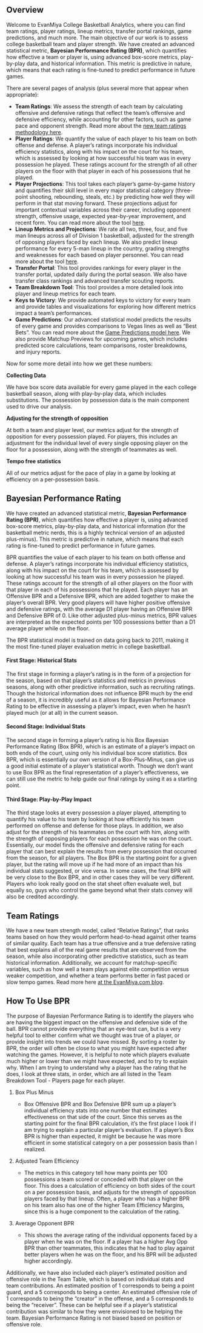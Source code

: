 ## Overview

Welcome to EvanMiya College Basketball Analytics, where you can find team ratings, player ratings, lineup metrics, transfer portal rankings, game predictions, and much more. The main objective of our work is to assess college basketball team and player strength. We have created an advanced statistical metric, **Bayesian Performance Rating (BPR)**, which quantifies how effective a team or player is, using advanced box-score metrics, play-by-play data, and historical information. This metric is predictive in nature, which means that each rating is fine-tuned to predict performance in future games.

There are several pages of analysis (plus several more that appear when appropriate):

- **Team Ratings**: We assess the strength of each team by calculating offensive and defensive ratings that reflect the team’s offensive and defensive efficiency, while accounting for other factors, such as game pace and opponent strength. Read more about the [new team ratings methodology here](https://blog.evanmiya.com/p/introducing-relative-ratings-and).
- **Player Ratings**: We quantify the value of each player to his team on both offense and defense. A player’s ratings incorporate his individual efficiency statistics, along with his impact on the court for his team, which is assessed by looking at how successful his team was in every possession he played. These ratings account for the strength of all other players on the floor with that player in each of his possessions that he played.
- **Player Projections**: This tool takes each player’s game-by-game history and quantifies their skill level in every major statistical category (three-point shooting, rebounding, steals, etc.) by predicting how well they will perform in that stat moving forward. These projections adjust for important contextual variables across their career, including opponent strength, offensive usage, expected year-by-year improvement, and recent form. You can read more about the tool [here](https://blog.evanmiya.com/p/new-tool-player-skill-projections).
- **Lineup Metrics and Projections**: We rate all two, three, four, and five man lineups across all of Division 1 basketball, adjusted for the strength of opposing players faced by each lineup. We also predict lineup performance for every 5-man lineup in the country, grading strengths and weaknesses for each based on player personnel. You can read more about the tool [here](https://blog.evanmiya.com/p/lineup-data-just-got-a-whole-lot).
- **Transfer Portal**: This tool provides rankings for every player in the transfer portal, updated daily during the portal season. We also have transfer class rankings and advanced transfer scouting reports.
- **Team Breakdown Tool**: This tool provides a more detailed look into player and lineup metrics for each team.
- **Keys to Victory**: We provide automated keys to victory for every team and provide tables and visualizations for exploring how different metrics impact a team’s performances.
- **Game Predictions**: Our advanced statistical model predicts the results of every game and provides comparisons to Vegas lines as well as “Best Bets”. You can read more about the [Game Predictions model here](https://blog.evanmiya.com/p/evanmiyacom-game-predictions-strategy). We also provide Matchup Previews for upcoming games, which includes predicted score calculations, team comparisons, roster breakdowns, and injury reports.

Now for some more detail into how we get these numbers:

**Collecting Data**

We have box score data available for every game played in the each college basketball season, along with play-by-play data, which includes substitutions. The possession by possession data is the main component used to drive our analysis.

**Adjusting for the strength of opposition**

At both a team and player level, our metrics adjust for the strength of opposition for every possession played. For players, this includes an adjustment for the individual level of every single opposing player on the floor for a possession, along with the strength of teammates as well.

**Tempo free statistics**

All of our metrics adjust for the pace of play in a game by looking at efficiency on a per-possession basis.

## Bayesian Performance Rating

We have created an advanced statistical metric, **Bayesian Performance Rating (BPR)**, which quantifies how effective a player is, using advanced box-score metrics, play-by-play data, and historical information (for the basketball metric nerds, this is a highly technical version of an adjusted plus-minus). This metric is predictive in nature, which means that each rating is fine-tuned to predict performance in future games.

BPR quantifies the value of each player to his team on both offense and defense. A player’s ratings incorporate his individual efficiency statistics, along with his impact on the court for his team, which is assessed by looking at how successful his team was in every possession he played. These ratings account for the strength of all other players on the floor with that player in each of his possessions that he played. Each player has an Offensive BPR and a Defensive BPR, which are added together to make the player’s overall BPR. Very good players will have higher positive offensive and defensive ratings, with the average D1 player having an Offensive BPR and Defensive BPR of 0. Like other adjusted plus-minus metrics, BPR values are interpreted as the expected points per 100 possessions better than a D1 average player while on the floor.

The BPR statistical model is trained on data going back to 2011, making it the most fine-tuned player evaluation metric in college basketball.

#### First Stage: Historical Stats

The first stage in forming a player’s rating is in the form of a projection for the season, based on that player’s statistics and metrics in previous seasons, along with other predictive information, such as recruiting ratings. Though the historical information does not influence BPR much by the end of a season, it is incredibly useful as it allows for Bayesian Performance Rating to be effective in assessing a player’s impact, even when he hasn’t played much (or at all) in the current season.

#### Second Stage: Individual Stats

The second stage in forming a player’s rating is his Box Bayesian Performance Rating (Box BPR), which is an estimate of a player’s impact on both ends of the court, using only his individual box score statistics. Box BPR, which is essentially our own version of a Box-Plus-Minus, can give us a good initial estimate of a player’s statistical worth. Though we don’t want to use Box BPR as the final representation of a player’s effectiveness, we can still use the metric to help guide our final ratings by using it as a starting point.

#### Third Stage: Play-by-Play Impact

The third stage looks at every possession a player played, attempting to quantify his value to his team by looking at how efficiently his team performed on offense and defense for those plays. In addition, we also adjust for the strength of his teammates on the court with him, along with the strength of opposing players for each possession he was on the court. Essentially, our model finds the offensive and defensive rating for each player that can best explain the results from every possession that occurred from the season, for all players. The Box BPR is the starting point for a given player, but the rating will move up if he had more of an impact than his individual stats suggested, or vice versa. In some cases, the final BPR will be very close to the Box BPR, and in other cases they will be very different. Players who look really good on the stat sheet often evaluate well, but equally so, guys who control the game beyond what their stats convey will also be credited accordingly.

## Team Ratings

We have a new team strength model, called “Relative Ratings”, that ranks teams based on how they would perform head-to-head against other teams of similar quality. Each team has a true offensive and a true defensive rating that best explains all of the real game results that are observed from the season, while also incorporating other predictive statistics, such as team historical information. Additionally, we account for matchup-specific variables, such as how well a team plays against elite competition versus weaker competition, and whether a team performs better in fast paced or slow tempo games. Read more here [at the EvanMiya.com blog](https://blog.evanmiya.com/).

## How To Use BPR

The purpose of Bayesian Performance Rating is to identify the players who are having the biggest impact on the offensive and defensive side of the ball. BPR cannot provide everything that an eye-test can, but is a very helpful tool to either confirm what we thought was true of a player, or provide insight into trends we could have missed. By sorting a roster by BPR, the order will often be close to what you might have expected after watching the games. However, it is helpful to note which players evaluate much higher or lower than we might have expected, and to try to explain why. When I am trying to understand why a player has the rating that he does, I look at three stats, in order, which are all listed in the Team Breakdown Tool - Players page for each player.

1. Box Plus Minus
    - Box Offensive BPR and Box Defensive BPR sum up a player’s individual efficiency stats into one number that estimates effectiveness on that side of the court. Since this serves as the starting point for the final BPR calculation, it’s the first place I look if I am trying to explain a particular player’s evaluation. If a player’s Box BPR is higher than expected, it might be because he was more efficient in some statistical category on a per possession basis than I realized.   
        
2. Adjusted Team Efficiency
    - The metrics in this category tell how many points per 100 possessions a team scored or conceded with that player on the floor. This does a calculation of efficiency on both sides of the court on a per possession basis, and adjusts for the strength of opposition players faced by that lineup. Often, a player who has a higher BPR on his team also has one of the higher Team Efficiency Margins, since this is a huge component to the calculation of the rating.
3. Average Opponent BPR
    - This shows the average rating of the individual opponents faced by a player when he was on the floor. If a player has a higher Avg Opp BPR than other teammates, this indicates that he had to play against better players when he was on the floor, and his BPR will be adjusted higher accordingly.

Additionally, we have also included each player’s estimated position and offensive role in the Team Table, which is based on individual stats and team contributions. An estimated position of 1 corresponds to being a point guard, and a 5 corresponds to being a center. An estimated offensive role of 1 corresponds to being the “creator” in the offense, and a 5 corresponds to being the “receiver”. These can be helpful see if a player’s statistical contribution was similar to how they were envisioned to be helping the team. Bayesian Performance Rating is not biased based on position or offensive role.